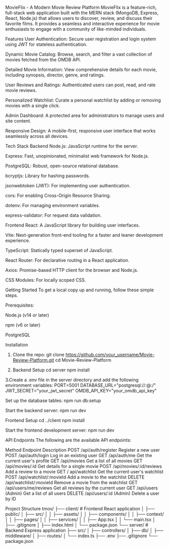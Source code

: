 MovieFlix - A Modern Movie Review Platform
MovieFlix is a feature-rich, full-stack web application built with the MERN stack (MongoDB, Express, React, Node.js) that allows users to discover, review, and discuss their favorite films. It provides a seamless and interactive experience for movie enthusiasts to engage with a community of like-minded individuals.


Features
User Authentication: Secure user registration and login system using JWT for stateless authentication.

Dynamic Movie Catalog: Browse, search, and filter a vast collection of movies fetched from the OMDB API.

Detailed Movie Information: View comprehensive details for each movie, including synopsis, director, genre, and ratings.

User Reviews and Ratings: Authenticated users can post, read, and rate movie reviews.

Personalized Watchlist: Curate a personal watchlist by adding or removing movies with a single click.

Admin Dashboard: A protected area for administrators to manage users and site content.

Responsive Design: A mobile-first, responsive user interface that works seamlessly across all devices.

Tech Stack
Backend
Node.js: JavaScript runtime for the server.

Express: Fast, unopinionated, minimalist web framework for Node.js.

PostgreSQL: Robust, open-source relational database.

bcryptjs: Library for hashing passwords.

jsonwebtoken (JWT): For implementing user authentication.

cors: For enabling Cross-Origin Resource Sharing.

dotenv: For managing environment variables.

express-validator: For request data validation.

Frontend
React: A JavaScript library for building user interfaces.

Vite: Next-generation front-end tooling for a faster and leaner development experience.

TypeScript: Statically typed superset of JavaScript.

React Router: For declarative routing in a React application.

Axios: Promise-based HTTP client for the browser and Node.js.

CSS Modules: For locally scoped CSS.

Getting Started
To get a local copy up and running, follow these simple steps.

Prerequisites: 

Node.js (v14 or later)

npm (v6 or later)

PostgreSQL

Installation

1. Clone the repo:
    git clone https://github.com/your_username/Movie-Review-Platform.git
    cd Movie-Review-Platform

2. Backend Setup
    cd server
    npm install

3.Create a .env file in the server directory and add the following environment variables:
PORT=5001
DATABASE_URL="postgresql://<user>:<password>@<host>:<port>/<database>"
JWT_SECRET="your_jwt_secret"
OMDB_API_KEY="your_omdb_api_key"

Set up the database tables:
npm run db:setup

Start the backend server:
npm run dev

Frontend Setup
cd ../client
npm install

Start the frontend development server:
npm run dev

API Endpoints
The following are the available API endpoints:

Method	Endpoint	Description
POST	/api/auth/register	Register a new user
POST	/api/auth/login	    Log in an existing user
GET	    /api/auth/me	    Get the current user's profile
GET	    /api/movies	        Get a list of all movies
GET	    /api/movies/:id	    Get details for a single movie
POST	/api/movies/:id/reviews	Add a review to a movie
GET	/   api/watchlist	Get the current user's watchlist
POST	/api/watchlist/:movieId	Add a movie to the watchlist
DELETE	/api/watchlist/:movieId	Remove a movie from the watchlist
GET	/api/users/me/reviews	Get all reviews by the current user
GET	/api/users	(Admin) Get a list of all users
DELETE	/api/users/:id	(Admin) Delete a user by ID

Project Structure
tmov/
├── client/         # Frontend React application
│   ├── public/
│   ├── src/
│   │   ├── assets/
│   │   ├── components/
│   │   ├── context/
│   │   ├── pages/
│   │   ├── services/
│   │   ├── App.tsx
│   │   └── main.tsx
│   ├── .gitignore
│   ├── index.html
│   └── package.json
└── server/         # Backend Express application
    ├── src/
    │   ├── controllers/
    │   ├── db/
    │   ├── middleware/
    │   ├── routes/
    │   └── index.ts
    ├── .env
    ├── .gitignore
    └── package.json